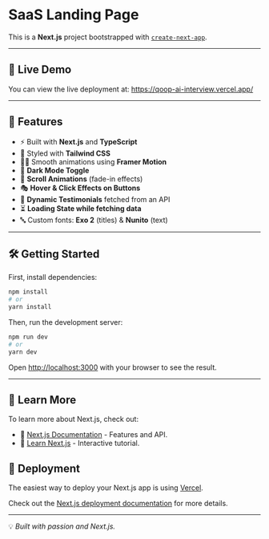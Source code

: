 # SaaS Landing Page

This is a **Next.js** project bootstrapped with [`create-next-app`](https://nextjs.org/docs/app/api-reference/cli/create-next-app).

---

## 🚀 Live Demo

You can view the live deployment at:
https://qoop-ai-interview.vercel.app/

---

## 🚀 Features

- ⚡ Built with **Next.js** and **TypeScript**
- 🎨 Styled with **Tailwind CSS**
- 🏃‍♂️ Smooth animations using **Framer Motion**
- 🌙 **Dark Mode Toggle**
- 📜 **Scroll Animations** (fade-in effects)
- 🎭 **Hover & Click Effects on Buttons**
- 📝 **Dynamic Testimonials** fetched from an API
- ⏳ **Loading State while fetching data**
- 🔤 Custom fonts: **Exo 2** (titles) & **Nunito** (text)

---

## 🛠 Getting Started

First, install dependencies:

```bash
npm install
# or
yarn install
```

Then, run the development server:

```bash
npm run dev
# or
yarn dev
```

Open [http://localhost:3000](http://localhost:3000) with your browser to see the result.

---

## 🔗 Learn More

To learn more about Next.js, check out:

- 📘 [Next.js Documentation](https://nextjs.org/docs) - Features and API.
- 🚀 [Learn Next.js](https://nextjs.org/learn) - Interactive tutorial.

## 🚀 Deployment

The easiest way to deploy your Next.js app is using [Vercel](https://vercel.com/new?utm_medium=default-template&filter=next.js&utm_source=create-next-app&utm_campaign=create-next-app-readme).

Check out the [Next.js deployment documentation](https://nextjs.org/docs/app/building-your-application/deploying) for more details.

---

💡 _Built with passion and Next.js._
